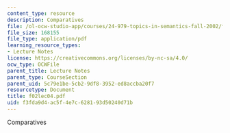 ```yaml
---
content_type: resource
description: Comparatives
file: /ol-ocw-studio-app/courses/24-979-topics-in-semantics-fall-2002/f3fda9d4ac5f4e7c628193d50240d71b_f02lec04.pdf
file_size: 168155
file_type: application/pdf
learning_resource_types:
- Lecture Notes
license: https://creativecommons.org/licenses/by-nc-sa/4.0/
ocw_type: OCWFile
parent_title: Lecture Notes
parent_type: CourseSection
parent_uid: 5c79e1be-5cb2-9df8-3952-ed8accba20f7
resourcetype: Document
title: f02lec04.pdf
uid: f3fda9d4-ac5f-4e7c-6281-93d50240d71b
---
```

Comparatives